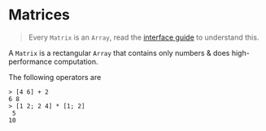 # Matrices

> Every `Matrix` is an `Array`, read the [interface guide](./3_interfaces.md) to understand this.

A `Matrix` is a rectangular `Array` that contains only numbers & does high-performance computation.

The following operators are

```fl
> [4 6] + 2
6 8
> [1 2; 2 4] * [1; 2]
 5
10
```
